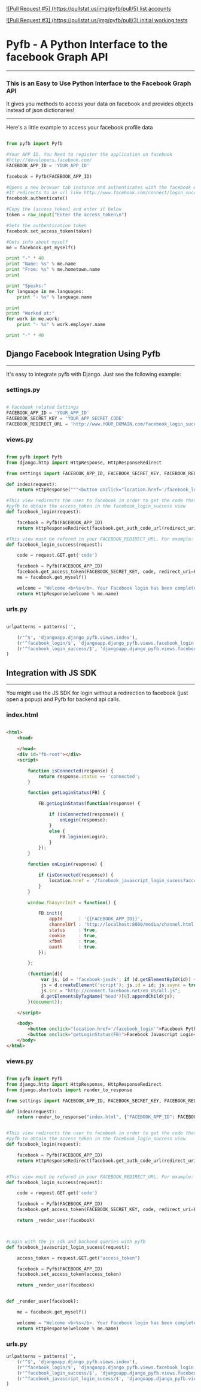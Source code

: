 [![Pull Request #5] (https://pullstat.us/jmg/pyfb/pull/5) list accounts](https://github.com/jmg/pyfb/pull/5)

[![Pull Request #3] (https://pullstat.us/jmg/pyfb/pull/3) initial working tests](https://github.com/jmg/pyfb/pull/3)



# Pyfb - A Python Interface to the facebook Graph API

-------------------------------------------------------------------

### This is an Easy to Use Python Interface to the Facebook Graph API

It gives you methods to access your data on facebook and
provides objects instead of json dictionaries!

-------------------------------------------------------------------

Here's a little example to access your facebook profile data


```python

from pyfb import Pyfb

#Your APP ID. You Need to register the application on facebook
#http://developers.facebook.com/
FACEBOOK_APP_ID = 'YOUR_APP_ID'

facebook = Pyfb(FACEBOOK_APP_ID)

#Opens a new browser tab instance and authenticates with the facebook API
#It redirects to an url like http://www.facebook.com/connect/login_success.html#access_token=[access_token]&expires_in=0
facebook.authenticate()

#Copy the [access_token] and enter it below
token = raw_input("Enter the access_token\n")

#Sets the authentication token
facebook.set_access_token(token)

#Gets info about myself
me = facebook.get_myself()

print "-" * 40
print "Name: %s" % me.name
print "From: %s" % me.hometown.name
print

print "Speaks:"
for language in me.languages:
    print "- %s" % language.name

print
print "Worked at:"
for work in me.work:
    print "- %s" % work.employer.name

print "-" * 40

```

## Django Facebook Integration Using Pyfb

-----------------------------------------------------------------

It's easy to integrate pyfb with Django. Just see the following example:

### settings.py

```python

# Facebook related Settings
FACEBOOK_APP_ID = 'YOUR_APP_ID'
FACEBOOK_SECRET_KEY = 'YOUR_APP_SECRET_CODE'
FACEBOOK_REDIRECT_URL = 'http://www.YOUR_DOMAIN.com/facebook_login_success'

```

### views.py

```python

from pyfb import Pyfb
from django.http import HttpResponse, HttpResponseRedirect

from settings import FACEBOOK_APP_ID, FACEBOOK_SECRET_KEY, FACEBOOK_REDIRECT_URL

def index(request):
    return HttpResponse("""<button onclick="location.href='/facebook_login'">Facebook Login</button>""")

#This view redirects the user to facebook in order to get the code that allows
#pyfb to obtain the access_token in the facebook_login_success view
def facebook_login(request):

    facebook = Pyfb(FACEBOOK_APP_ID)
    return HttpResponseRedirect(facebook.get_auth_code_url(redirect_uri=FACEBOOK_REDIRECT_URL))

#This view must be refered in your FACEBOOK_REDIRECT_URL. For example: http://www.mywebsite.com/facebook_login_success/
def facebook_login_success(request):

    code = request.GET.get('code')

    facebook = Pyfb(FACEBOOK_APP_ID)
    facebook.get_access_token(FACEBOOK_SECRET_KEY, code, redirect_uri=FACEBOOK_REDIRECT_URL)
    me = facebook.get_myself()

    welcome = "Welcome <b>%s</b>. Your Facebook login has been completed successfully!"
    return HttpResponse(welcome % me.name)

```

### urls.py

```python

urlpatterns = patterns('',

    (r'^$', 'djangoapp.django_pyfb.views.index'),
    (r'^facebook_login/$', 'djangoapp.django_pyfb.views.facebook_login'),
    (r'^facebook_login_success/$', 'djangoapp.django_pyfb.views.facebook_login_success'),
)

```


## Integration with JS SDK

-----------------------------------------------------------------

You might use the JS SDK for login without a redirection to facebook (just open a popup) and Pyfb for backend api calls.

### index.html

```html

<html>
    <head>

    </head>
    <div id="fb-root"></div>
    <script>

        function isConnected(response) {
            return response.status == 'connected';
        }

        function getLoginStatus(FB) {

            FB.getLoginStatus(function(response) {

                if (isConnected(response)) {
                    onLogin(response);
                }
                else {
                    FB.login(onLogin);
                }
            });
        }

        function onLogin(response) {

            if (isConnected(response)) {
                location.href = '/facebook_javascript_login_sucess?access_token=' + response.authResponse.accessToken;
            }
        }

        window.fbAsyncInit = function() {

            FB.init({
                appId      : '{{FACEBOOK_APP_ID}}',
                channelUrl : 'http://localhost:8000/media/channel.html',
                status     : true,
                cookie     : true,
                xfbml      : true,
                oauth      : true,
            });

        };

        (function(d){
             var js, id = 'facebook-jssdk'; if (d.getElementById(id)) {return;}
             js = d.createElement('script'); js.id = id; js.async = true;
             js.src = "http://connect.facebook.net/en_US/all.js";
             d.getElementsByTagName('head')[0].appendChild(js);
        }(document));

    </script>

    <body>
        <button onclick="location.href='/facebook_login'">Facebook Python Login</button><br/><br/>
        <button onclick="getLoginStatus(FB)">Facebook Javascript Login</button>
    </body>
</html>

```

### views.py

```python

from pyfb import Pyfb
from django.http import HttpResponse, HttpResponseRedirect
from django.shortcuts import render_to_response

from settings import FACEBOOK_APP_ID, FACEBOOK_SECRET_KEY, FACEBOOK_REDIRECT_URL

def index(request):
    return render_to_response("index.html", {"FACEBOOK_APP_ID": FACEBOOK_APP_ID})


#This view redirects the user to facebook in order to get the code that allows
#pyfb to obtain the access_token in the facebook_login_success view
def facebook_login(request):

    facebook = Pyfb(FACEBOOK_APP_ID)
    return HttpResponseRedirect(facebook.get_auth_code_url(redirect_uri=FACEBOOK_REDIRECT_URL))


#This view must be refered in your FACEBOOK_REDIRECT_URL. For example: http://www.mywebsite.com/facebook_login_success/
def facebook_login_success(request):

    code = request.GET.get('code')

    facebook = Pyfb(FACEBOOK_APP_ID)
    facebook.get_access_token(FACEBOOK_SECRET_KEY, code, redirect_uri=FACEBOOK_REDIRECT_URL)

    return _render_user(facebook)



#Login with the js sdk and backend queries with pyfb
def facebook_javascript_login_sucess(request):

    access_token = request.GET.get("access_token")

    facebook = Pyfb(FACEBOOK_APP_ID)
    facebook.set_access_token(access_token)

    return _render_user(facebook)


def _render_user(facebook):

    me = facebook.get_myself()

    welcome = "Welcome <b>%s</b>. Your Facebook login has been completed successfully!"
    return HttpResponse(welcome % me.name)

```

### urls.py

```python
urlpatterns = patterns('',
    (r'^$', 'djangoapp.django_pyfb.views.index'),
    (r'^facebook_login/$', 'djangoapp.django_pyfb.views.facebook_login'),
    (r'^facebook_login_success/$', 'djangoapp.django_pyfb.views.facebook_login_success'),
    (r'^facebook_javascript_login_sucess/$', 'djangoapp.django_pyfb.views.facebook_javascript_login_sucess'),
)
```
